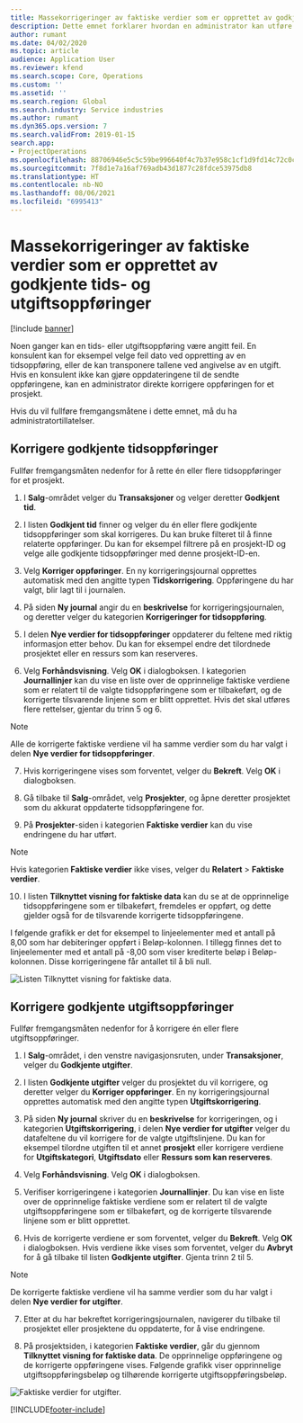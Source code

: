 ```yaml
---
title: Massekorrigeringer av faktiske verdier som er opprettet av godkjente tids- og utgiftsoppføringer
description: Dette emnet forklarer hvordan en administrator kan utføre én korrigering eller massekorringeringer i tidligere godkjente tids- eller utgiftsoppføringer hvis fakturering ikke er fullført.
author: rumant
ms.date: 04/02/2020
ms.topic: article
audience: Application User
ms.reviewer: kfend
ms.search.scope: Core, Operations
ms.custom: ''
ms.assetid: ''
ms.search.region: Global
ms.search.industry: Service industries
ms.author: rumant
ms.dyn365.ops.version: 7
ms.search.validFrom: 2019-01-15
search.app:
- ProjectOperations
ms.openlocfilehash: 88706946e5c5c59be996640f4c7b37e958c1cf1d9fd14c72c0c6dc854a77dab4
ms.sourcegitcommit: 7f8d1e7a16af769adb43d1877c28fdce53975db8
ms.translationtype: HT
ms.contentlocale: nb-NO
ms.lasthandoff: 08/06/2021
ms.locfileid: "6995413"
---
```

# <a name="bulk-corrections-of-actuals-created-by-approved-time-and-expense-entries"></a>Massekorrigeringer av faktiske verdier som er opprettet av godkjente tids- og utgiftsoppføringer

[!include [banner](../includes/psa-now-project-operations.md)]

Noen ganger kan en tids- eller utgiftsoppføring være angitt feil. En konsulent kan for eksempel velge feil dato ved oppretting av en tidsoppføring, eller de kan transponere tallene ved angivelse av en utgift. Hvis en konsulent ikke kan gjøre oppdateringene til de sendte oppføringene, kan en administrator direkte korrigere oppføringen for et prosjekt.

Hvis du vil fullføre fremgangsmåtene i dette emnet, må du ha administratortillatelser.

## <a name="correct-approved-time-entries"></a>Korrigere godkjente tidsoppføringer     

Fullfør fremgangsmåten nedenfor for å rette én eller flere tidsoppføringer for et prosjekt.

1. I **Salg**-området velger du **Transaksjoner** og velger deretter **Godkjent tid**. 

2. I listen **Godkjent tid** finner og velger du én eller flere godkjente tidsoppføringer som skal korrigeres. Du kan bruke filteret til å finne relaterte oppføringer. Du kan for eksempel filtrere på en prosjekt-ID og velge alle godkjente tidsoppføringer med denne prosjekt-ID-en.

3. Velg **Korriger oppføringer**. En ny korrigeringsjournal opprettes automatisk med den angitte typen **Tidskorrigering**. Oppføringene du har valgt, blir lagt til i journalen. 

4. På siden **Ny journal** angir du en **beskrivelse** for korrigeringsjournalen, og deretter velger du kategorien **Korrigeringer for tidsoppføring**.  
5. I delen **Nye verdier for tidsoppføringer** oppdaterer du feltene med riktig informasjon etter behov. Du kan for eksempel endre det tilordnede prosjektet eller en ressurs som kan reserveres.

6. Velg **Forhåndsvisning**. Velg **OK** i dialogboksen. I kategorien **Journallinjer** kan du vise en liste over de opprinnelige faktiske verdiene som er relatert til de valgte tidsoppføringene som er tilbakeført, og de korrigerte tilsvarende linjene som er blitt opprettet. Hvis det skal utføres flere rettelser, gjentar du trinn 5 og 6. 

> [!NOTE]
> Alle de korrigerte faktiske verdiene vil ha samme verdier som du har valgt i delen **Nye verdier for tidsoppføringer**.

7. Hvis korrigeringene vises som forventet, velger du **Bekreft**. Velg **OK** i dialogboksen.

8. Gå tilbake til **Salg**-området, velg **Prosjekter**, og åpne deretter prosjektet som du akkurat oppdaterte tidsoppføringene for. 

9. På **Prosjekter**-siden i kategorien **Faktiske verdier** kan du vise endringene du har utført. 

> [!NOTE]
> Hvis kategorien **Faktiske verdier** ikke vises, velger du **Relatert** > **Faktiske verdier**.  

10. I listen **Tilknyttet visning for faktiske data** kan du se at de opprinnelige tidsoppføringene som er tilbakeført, fremdeles er oppført, og dette gjelder også for de tilsvarende korrigerte tidsoppføringene. 

I følgende grafikk er det for eksempel to linjeelementer med et antall på 8,00 som har debiteringer oppført i Beløp-kolonnen. I tillegg finnes det to linjeelementer med et antall på -8,00 som viser krediterte beløp i Beløp-kolonnen. Disse korrigeringene får antallet til å bli null.

![Listen Tilknyttet visning for faktiske data.](https://github.com/MicrosoftDocs/dynamics-365-customer-engagement-pr/blob/bulk-corrections-actuals-created-by-approved-time-expense-entries.md/time-actuals.png)
 
## <a name="correct-approved-expense-entries"></a>Korrigere godkjente utgiftsoppføringer

Fullfør fremgangsmåten nedenfor for å korrigere én eller flere utgiftsoppføringer. 

1. I **Salg**-området, i den venstre navigasjonsruten, under **Transaksjoner**, velger du **Godkjente utgifter**.

2. I listen **Godkjente utgifter** velger du prosjektet du vil korrigere, og deretter velger du **Korriger oppføringer**. En ny korrigeringsjournal opprettes automatisk med den angitte typen **Utgiftskorrigering**. 

3. På siden **Ny journal** skriver du en **beskrivelse** for korrigeringen, og i kategorien **Utgiftskorrigering**, i delen **Nye verdier for utgifter** velger du datafeltene du vil korrigere for de valgte utgiftslinjene. Du kan for eksempel tilordne utgiften til et annet **prosjekt** eller korrigere verdiene for **Utgiftskategori**, **Utgiftsdato** eller **Ressurs som kan reserveres**.

4. Velg **Forhåndsvisning**. Velg **OK** i dialogboksen. 

5. Verifiser korrigeringene i kategorien **Journallinjer**. Du kan vise en liste over de opprinnelige faktiske verdiene som er relatert til de valgte utgiftsoppføringene som er tilbakeført, og de korrigerte tilsvarende linjene som er blitt opprettet.

6. Hvis de korrigerte verdiene er som forventet, velger du **Bekreft**. Velg **OK** i dialogboksen. Hvis verdiene ikke vises som forventet, velger du **Avbryt** for å gå tilbake til listen **Godkjente utgifter**. Gjenta trinn 2 til 5. 

> [!NOTE]
> De korrigerte faktiske verdiene vil ha samme verdier som du har valgt i delen **Nye verdier for utgifter**.

7. Etter at du har bekreftet korrigeringsjournalen, navigerer du tilbake til prosjektet eller prosjektene du oppdaterte, for å vise endringene.  

8. På prosjektsiden, i kategorien **Faktiske verdier**, går du gjennom **Tilknyttet visning for faktiske data**. De opprinnelige oppføringene og de korrigerte oppføringene vises. Følgende grafikk viser opprinnelige utgiftsoppføringsbeløp og tilhørende korrigerte utgiftsoppføringsbeløp. 

![Faktiske verdier for utgifter.](https://user-images.githubusercontent.com/60806505/77122219-4cd52900-69fa-11ea-8349-ccd2ffebf640.png)


[!INCLUDE[footer-include](../includes/footer-banner.md)]